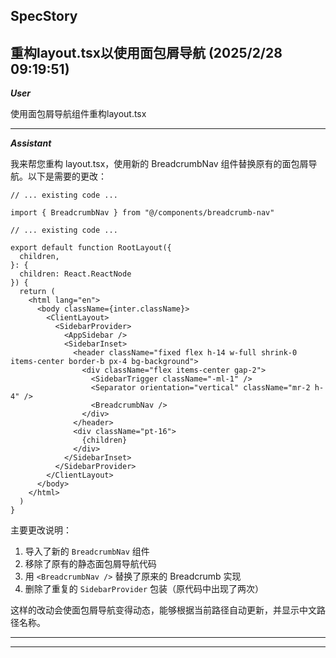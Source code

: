 ## SpecStory

## 重构layout.tsx以使用面包屑导航 (2025/2/28 09:19:51)

_**User**_

使用面包屑导航组件重构layout.tsx

---

_**Assistant**_

我来帮您重构 layout.tsx，使用新的 BreadcrumbNav 组件替换原有的面包屑导航。以下是需要的更改：

```typescript:app/layout.tsx
// ... existing code ...

import { BreadcrumbNav } from "@/components/breadcrumb-nav"

// ... existing code ...

export default function RootLayout({
  children,
}: {
  children: React.ReactNode
}) {
  return (
    <html lang="en">
      <body className={inter.className}>
        <ClientLayout>
          <SidebarProvider>
            <AppSidebar />
            <SidebarInset>
              <header className="fixed flex h-14 w-full shrink-0 items-center border-b px-4 bg-background">
                <div className="flex items-center gap-2">
                  <SidebarTrigger className="-ml-1" />
                  <Separator orientation="vertical" className="mr-2 h-4" />
                  <BreadcrumbNav />
                </div>
              </header>
              <div className="pt-16">
                {children}
              </div>
            </SidebarInset>
          </SidebarProvider>
        </ClientLayout>
      </body>
    </html>
  )
}
```

主要更改说明：
1. 导入了新的 `BreadcrumbNav` 组件
2. 移除了原有的静态面包屑导航代码
3. 用 `<BreadcrumbNav />` 替换了原来的 Breadcrumb 实现
4. 删除了重复的 `SidebarProvider` 包装（原代码中出现了两次）

这样的改动会使面包屑导航变得动态，能够根据当前路径自动更新，并显示中文路径名称。

---



---

